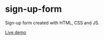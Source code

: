 # sign-up-form

Sign-up form created with HTML, CSS and JS.

<a href="https://emreipekci.github.io/sign-up-form/">Live demo</a>

